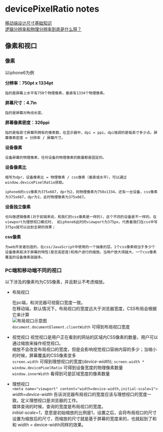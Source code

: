 # devicePixelRatio notes

[移动端设计尺寸基础知识](https://m.sj33.cn/digital/wyll/201504/43652.html)  
[逻辑分辨率和物理分辨率到底是什么呀？](https://www.zhihu.com/question/40506180?sort=created)


## 像素和视口

### 像素
以iphone6为例

**分辨率：750pt x 1334pt**

    指的是屏幕上水平有750个物理像素，垂直有1334个物理像素。

**屏幕尺寸：4.7in**

    指的是屏幕对角线长度。

**屏幕像素密度：326ppi**

    指的是每英寸屏幕所拥有的像素数，在显示器中，dpi = ppi。dpi强调的是每英寸多少点。屏幕像素密度 = 分辨率 / 屏幕尺寸。

**设备像素**

    设备屏幕的物理像素，任何设备的物理像素的数量都是固定的。

**设备像素比**

    缩写为dpr，设备像素比 = 物理像素 / css像素（垂直或水平），可以通过window.devicePixelRatio获取。

    iphone6的css像素为375x667，dpr为2，则物理像素为750x1334，还有一台设备，css像素为375x667，dpr为1，此时物理像素为375x667。

**设备独立像素**

    也叫做逻辑像素(对于前端来说，和我们的css像素是一样的)，这个不同的设备是不一样的。在viewport为理想视口模式时， 如iphone6此时的viewport为375px，代表着我们在css中写375px就可以达到全屏的效果；

**css像素**

    为web开发者创造的，在css/JavaScript中使用的一个抽象的层。1个css像素相当于多少个设备像素取决于屏幕的特性(是否高密度)和用户进行的缩放。当用户放大得越大，一个css像素覆盖的设备像素就越多。

### PC端和移动端不同的视口

以下涉及的像素均为CSS像素，并且默认不考虑缩放。

- 布局视口

    在pc端，和浏览器可视窗口宽度一致。  
    在移动端，默认情况下，布局视口的宽度远大于浏览器宽度，CSS布局会根据它来计算  
    ![布局视口示意图](https://img-blog.csdnimg.cn/20190219000244147.png?x-oss-process=image/watermark,type_ZmFuZ3poZW5naGVpdGk,shadow_10,text_aHR0cHM6Ly9ibG9nLmNzZG4ubmV0L3FxXzE1MjQxMDcx,size_16,color_FFFFFF,t_70)  
    `document.documentElement.clientWidth` 可得到布局视口宽度

- 视觉视口 
    视觉视口是用户正在看到的网站的区域内CSS像素的数量，用户可以通过缩放来操作视觉视口。  
    缩放不会改变布局视口的宽度，但是会影响视觉视口容纳内容的多少；当缩小的时候，屏幕覆盖的CSS像素变多  
    `screen.width` 可得到理想视口的宽度(*device-width*); `screen.width * window.devicePixelRatio` 可得到设备宽度的物理像素数量  
    `window.innerWidth` 看得到可是区域宽度的像素数量

- 理想视口  
    `<meta name="viewport" content="width=device-width,initial-scale=1">`  
    *width=device-width* 告诉浏览器布局视口的宽度应该与理想视口的宽度一致。定义理想视口是浏览器的工作。  
    媒体查询的时候，查询的宽度是布局视口的宽度。  
    *initial-scale=1*，意思是初始缩放的比例是1，设置之后，会将布局视口的尺寸设置为缩放后的尺寸，而缩放的尺寸就是基于屏幕的宽度来的，也就起到了和和 width = device-width同样的效果。



